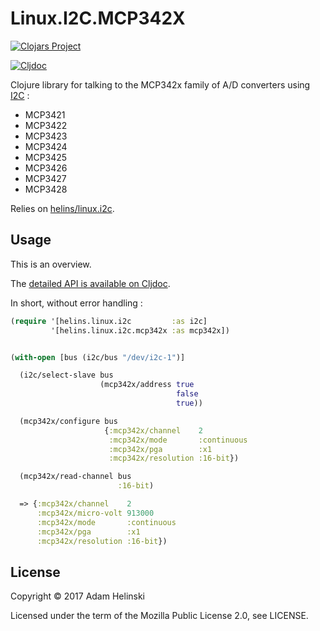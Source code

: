 # Linux.I2C.MCP342X

[![Clojars
Project](https://img.shields.io/clojars/v/io.helins/linux.i2c.mcp342x.svg)](https://clojars.org/io.helins/linux.i2c.mcp342x)

[![Cljdoc](https://cljdoc.org/badge/io.helins/linux.i2c.mcp342x)](https://cljdoc.org/d/io.helins/linux.i2c.mcp342x)

Clojure library for talking to the MCP342x family of A/D converters using
[I2C](https://en.wikipedia.org/wiki/I%C2%B2C) :

- MCP3421
- MCP3422
- MCP3423
- MCP3424
- MCP3425
- MCP3426
- MCP3427
- MCP3428

Relies on [helins/linux.i2c](https://github.com/helins/linux.i2c.clj).


## Usage

This is an overview.

The [detailed API is available on Cljdoc](https://cljdoc.org/d/io.helins/linux.i2c.mcp342x).

In short, without error handling :

```clj
(require '[helins.linux.i2c         :as i2c]
         '[helins.linux.i2c.mcp342x :as mcp342x])


(with-open [bus (i2c/bus "/dev/i2c-1")]

  (i2c/select-slave bus
                    (mcp342x/address true
                                     false
                                     true))

  (mcp342x/configure bus
                     {:mcp342x/channel    2
                      :mcp342x/mode       :continuous
                      :mcp342x/pga        :x1
                      :mcp342x/resolution :16-bit})

  (mcp342x/read-channel bus
                        :16-bit)

  => {:mcp342x/channel    2
      :mcp342x/micro-volt 913000
      :mcp342x/mode       :continuous
      :mcp342x/pga        :x1
      :mcp342x/resolution :16-bit})
```


## License

Copyright © 2017 Adam Helinski

Licensed under the term of the Mozilla Public License 2.0, see LICENSE.
